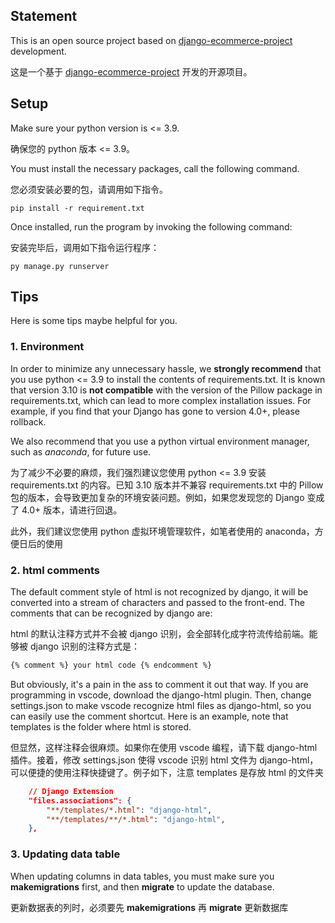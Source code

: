 ## Statement

This is an open source project based on [django-ecommerce-project](https://github.com/veryacademy/django-ecommerce-project) development.

这是一个基于 [django-ecommerce-project](https://github.com/veryacademy/django-ecommerce-project) 开发的开源项目。




## Setup

Make sure your python version is <= 3.9.

确保您的 python 版本 <= 3.9。

You must install the necessary packages, call the following command.

您必须安装必要的包，请调用如下指令。

```
pip install -r requirement.txt
```

Once installed, run the program by invoking the following command:

安装完毕后，调用如下指令运行程序：

```
py manage.py runserver
```



## Tips

Here is some tips maybe helpful for you.

### 1. Environment

In order to minimize any unnecessary hassle, we **strongly recommend** that you use python <= 3.9 to install the contents of requirements.txt. It is known that version 3.10 is **not compatible** with the version of the Pillow package in requirements.txt, which can lead to more complex installation issues. For example, if you find that your Django has gone to version 4.0+, please rollback.

We also recommend that you use a python virtual environment manager, such as *anaconda*, for future use.

为了减少不必要的麻烦，我们强烈建议您使用 python <= 3.9 安装 requirements.txt 的内容。已知 3.10 版本并不兼容 requirements.txt 中的 Pillow 包的版本，会导致更加复杂的环境安装问题。例如，如果您发现您的 Django 变成了 4.0+ 版本，请进行回退。

此外，我们建议您使用 python 虚拟环境管理软件，如笔者使用的 anaconda，方便日后的使用

### 2. html comments

The default comment style of html is not recognized by django, it will be converted into a stream of characters and passed to the front-end. The comments that can be recognized by django are:

html 的默认注释方式并不会被 django 识别，会全部转化成字符流传给前端。能够被 django 识别的注释方式是：

```html
{% comment %} your html code {% endcomment %}
```

But obviously, it's a pain in the ass to comment it out that way. If you are programming in vscode, download the django-html plugin. Then, change settings.json to make vscode recognize html files as django-html, so you can easily use the comment shortcut. Here is an example, note that templates is the folder where html is stored.

但显然，这样注释会很麻烦。如果你在使用 vscode 编程，请下载 django-html 插件。接着，修改 settings.json 使得 vscode 识别 html 文件为 django-html，可以便捷的使用注释快捷键了。例子如下，注意 templates 是存放 html 的文件夹

```json
    // Django Extension
    "files.associations": {
        "**/templates/*.html": "django-html",
        "**/templates/**/*.html": "django-html",
    },
```

### 3. Updating data table

When updating columns in data tables, you must make sure you **makemigrations** first, and then **migrate** to update the database.

更新数据表的列时，必须要先 **makemigrations** 再 **migrate** 更新数据库











